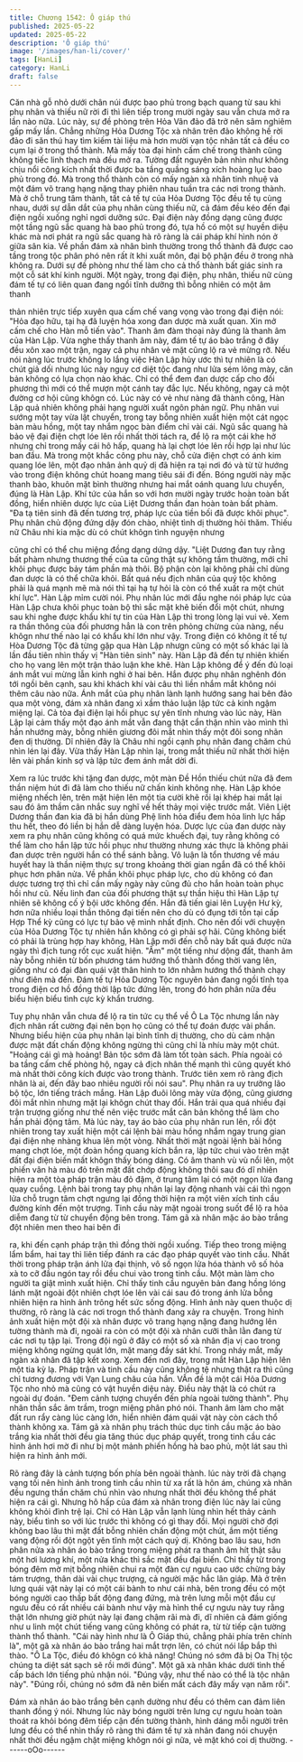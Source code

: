 ```yaml
---
title: Chương 1542: Ô giáp thú
published: 2025-05-22
updated: 2025-05-22
description: 'Ô giáp thú'
image: '/images/han-li/cover/'
tags: [HanLi]
category: HanLi
draft: false
---
```


Căn nhà gỗ nhỏ dưới chân núi được bao phủ trong bạch quang
từ sau khi phụ nhân và thiếu nữ rời đi thì liên tiếp trong mười
ngày sau vẫn chưa mở ra lần nào nữa.
Lúc này, sự đề phòng trên Hỏa Vân đảo đã trở nên sâm nghiêm
gấp mấy lần.
Chẳng những Hỏa Dương Tộc xà nhân trên đảo không hề rời đảo
đi săn thú hay tìm kiếm tài liệu mà hơn mười vạn tộc nhân tất cả
đều co cụm lại ở trong thổ thành. Mà mấy tòa đại hình cấm chế
trong thành cũng không tiếc linh thạch mà đều mở ra.
Tường đất nguyên bản nhìn như không chịu nổi công kích nhất
thời được ba tầng quầng sáng xích hoàng lục bao phủ trong đó.
Mà trong thổ thành còn có mấy ngàn xà nhân tinh nhuệ và một
đám võ trang hạng nặng thay phiên nhau tuần tra các nơi trong
thành. Mà ở chỗ trung tâm thành, tất cả tế tự của Hỏa Dương Tộc
đều tề tụ cùng nhau, dưới sự dẫn dắt của phụ nhân cùng thiếu
nữ, cả đám đều kéo đến đại điện ngồi xuống nghỉ ngơi dưỡng
sức.
Đại điện này đồng dạng cũng được một tầng ngũ sắc quang hà
bao phủ trong đó, tựa hồ có một sự huyền diệu khác mà nơi phát
ra ngũ sắc quang hà rõ ràng là cái pháp khí hình nón ở giữa sân
kia.
Về phần đám xà nhân bình thường trong thổ thành đã được cao
tầng trong tộc phân phó nên rất ít khi xuất môn, đại bộ phận đều
ở trong nhà không ra. Dưới sự đề phòng như thế làm cho cả thổ
thành bất giác sinh ra một cỗ sát khí kinh người.
Một ngày, trong đại điện, phụ nhân, thiếu nữ cùng đám tế tự có
liên quan đang ngồi tĩnh dưỡng thì bỗng nhiên có một âm thanh

thản nhiên trực tiếp xuyên qua cấm chế vang vọng vào trong đại
điện nói: "Hỏa đạo hữu, tại hạ đã luyện hóa xong đan dược mà
xuất quan. Xin mở cấm chế cho Hàn mỗ tiến vào".
Thanh âm đàm thoại này đúng là thanh âm của Hàn Lập.
Vừa nghe thấy thanh âm này, đám tế tự áo bào trắng ở đây đều
xôn xao một trận, ngay cả phụ nhân vẻ mặt cũng lộ ra vẻ mừng
rỡ.
Nếu nói nàng lúc trước không lo lắng việc Hàn Lập hủy ước thì tự
nhiên là có chút giả dối nhưng lúc này nguy cơ diệt tộc đang như
lửa sém lông mày, căn bản không có lựa chọn nào khác. Chỉ có
thể đem đan dược cấp cho đối phương thì mới có thể mượn một
cánh tay đắc lực. Nếu không, ngay cả một đường cơ hội cũng
khôgn có.
Lúc này có vẻ như nàng đã thành công, Hàn Lập quả nhiên không
phải hạng người xuất ngôn phản ngữ.
Phụ nhân vui sướng một tay vừa lật chuyển, trong tay bỗng nhiên
xuất hiện một cát ngọc bàn màu hồng, một tay nhắm ngọc bàn
điểm chỉ vài cái. Ngũ sắc quang hà bảo vệ đại điện chợt lóe lên
rồi nhất thời tách ra, để lộ ra một cái khe hở nhưng chỉ trong mấy
cái hô hấp, quang hà lại chợt lóe lên rồi hợp lại như lúc ban đầu.
Mà trong một khắc công phu này, chỗ cửa điện chợt có ánh kim
quang lóe lên, một đạo nhân ảnh quỷ dị đã hiện ra tại nơi đó và từ
từ hướng vào trong điện không chút hoang mang tiêu sái đi đến.
Bóng người này mặc thanh bào, khuôn mặt bình thường nhưng
hai mắt oánh quang lưu chuyển, đúng là Hàn Lập. Khí tức của
hắn so với hơn mười ngày trước hoàn toàn bất đồng, hiển nhiên
dược lực của Liệt Dương thần đan hoàn toàn bất phàm.
"Đa tạ tiên sinh đã đến tương trợ, pháp lực của tiền bối đã được
khôi phục". Phụ nhân chủ động đứng dậy đón chào, nhiệt tình dị
thường hỏi thăm.
Thiếu nữ Châu nhi kia mặc dù có chút khôgn tình nguyện nhưng

cũng chỉ có thể chu miệng đồng dạng dứng dậy.
"Liệt Dương đan tuy rằng bất phàm nhưng thương thế của ta cũng
thật sự không tầm thường, mới chỉ khôi phục được bảy tám phần
mà thôi. Bộ phận còn lại không phải chỉ dùng đan dược là có thể
chữa khỏi. Bất quá nếu địch nhân của quý tộc không phải là quá
mạnh mẽ mà nói thì tại hạ tự hỏi là còn có thể xuất ra một chút khí
lực". Hàn Lập mỉm cười nói.
Phụ nhân lúc mới đầu nghe nói pháp lực của Hàn Lập chưa khôi
phục toàn bộ thì sắc mặt khẽ biến đổi một chút, nhưng sau khi
nghe được khẩu khí tự tin của Hàn Lập thì trong lòng lại vui vẻ.
Xem ra thần thông của đối phương hẳn là con trên phỏng chừng
của nàng, nếu khôgn như thế nào lại có khẩu khí lớn như vậy.
Trong điện có không ít tế tự Hòa Dương Tộc đã từng gặp qua
Hàn Lập nhưgn cũng có một số khác lại là lần đầu tiên nhìn thấy
vị "Hàn tiên sinh" này.
Hàn Lập đã đến tự nhiên khiến cho họ vang lên một trận thảo
luận khe khẽ.
Hàn Lập không để ý đến đủ loại ánh mắt vui mừng lẫn kinh nghi ở
hai bên.
Hắn được phụ nhân nghênh đón tới ngồi bên cạnh, sau khi khách
khí vài câu thì liền nhắm mắt không nói thêm câu nào nữa. Ánh
mắt của phụ nhân lành lạnh hướng sang hai bên đảo qua một
vòng, đám xà nhân đang xì xầm thảo luận lập tức cả kinh ngậm
miệng lại.
Cả tòa đại điện lại hồi phục sự yên tĩnh nhưng vào lúc này, Hàn
Lập lại cảm thấy một đạo ánh mắt vẫn đang thật cẩn thận nhìn
vào mình thì hắn nhướng mày, bỗng nhiên giương đôi mắt nhìn
thấy một đôi song nhãn đen dị thường. Dĩ nhiên đây là Châu nhi
ngồi cạnh phụ nhân đang chăm chú nhìn lén lại đây. Vừa thấy
Hàn Lập nhìn lại, trong mắt thiếu nữ nhất thời hiện lên vài phần
kinh sợ và lập tức đem ánh mắt dời đi.

Xem ra lúc trước khi tặng đan dược, một màn Đề Hồn thiếu chút
nữa đã đem thần niệm hút đi đã làm cho thiếu nữ chấn kinh
không nhẹ.
Hàn Lập khóe miệng nhếch lên, trên mặt hiện lên một tia cười khẽ
rồi lại khép hai mắt lại sau đó âm thầm cân nhắc suy nghĩ về hết
thảy mọi việc trước mắt.
Viên Liệt Dương thần đan kia đã bị hắn dùng Phệ linh hỏa điểu
đem hỏa linh lực hấp thu hết, theo đó liền bị hắn dễ dàng luyện
hóa.
Dược lực của đan dược này xem ra phụ nhân cũng không có quá
mức khuếch đại, tuy rằng không có thể làm cho hắn lập tức hồi
phục như thường nhưng xác thực là không phải đan dược trên
người hắn có thể sánh bằng. Vô luận là tổn thương về máu huyết
hay là thần niệm thực sự trong khoảng thời gian ngắn đã có thể
khôi phục hơn phân nửa. Về phần khôi phục pháp lực, cho dù
không có đan dược tương trợ thì chỉ cần mấy ngày này cũng đủ
cho hắn hoàn toàn phục hồi như cũ.
Nếu linh đan của đối phương thật sự thần hiệu thì Hàn Lập tự
nhiên sẽ không cố ý bội ước không đến. Hắn đã tiến giai lên
Luyện Hư kỳ, hơn nữa nhiều loại thần thông đại tiến nên cho dù
có đụng tới tồn tại cấp Hợp Thể kỳ cũng có lực tự bảo vệ mình
nhất định.
Cho nên đối với chuyện của Hỏa Dương Tộc tự nhiên hắn không
có gì phải sợ hãi. Cũng không biết có phải là trùng hợp hay
không, Hàn Lập mới đến chỗ này bất quá được nửa ngày thì địch
tung rốt cục xuất hiện.
"Ầm" một tiếng như dộng đất, thanh âm này bỗng nhiên từ bốn
phương tám hướng thổ thành đồng thời vang lên, giống như có
đại đàn quái vật thân hình to lớn nhằm hướng thổ thành chạy như
điên mà đến.
Đám tế tự Hỏa Dương Tộc nguyên bản đang ngồi tĩnh tọa trong
điện cơ hồ đồng thời lập tức đứng lên, trong đó hơn phân nửa
đều biểu hiện biểu tình cực kỳ khẩn trương.

Tuy phụ nhân vẫn chưa để lộ ra tin tức cụ thể về Ô La Tộc nhưng
lần này địch nhân rất cường đại nên bọn họ cũng có thể tự đoán
được vài phần. Nhưng biểu hiện của phụ nhân lại bình tĩnh dị
thường, cho dù cảm nhận được mặt đất chấn động không ngừng
thì cũng chỉ là nhíu mày một chút.
"Hoảng cái gì mà hoảng! Bản tộc sớm đã làm tốt toàn sách. Phía
ngoài có ba tầng cấm chế phòng hộ, ngay cả địch nhân thế mạnh
thì cũng quyết khó mà nhất thời công kích được vào trong thành.
Trước tiên xem rõ ràng địch nhân là ai, đến đây bao nhiêu người
rồi nói sau". Phụ nhân ra uy trưởng lão bộ tộc, lớn tiếng trách
mắng.
Hàn Lập đuôi lông mày vừa động, cũng giương đôi mắt nhìn
nhưng mặt lại khôgn chút thay đổi.
Hắn trải qua quá nhiều đại trận trượng giống như thế nên việc
trước mắt căn bản không thể làm cho hắn phải động tâm.
Mà lúc này, tay áo bào của phụ nhân run lên, rồi đột nhiên trong
tay xuất hiện một cái lệnh bài màu hồng nhắm ngay trung gian đại
điện nhẹ nhàng khua lên một vòng.
Nhất thời mặt ngoài lệnh bài hồng mang chợt lóe, một đoàn hồng
quang kích bắn ra, lập tức chui vào trên mặt đất đại điện biến mất
khôgn thấy bóng dáng.
Có âm thanh vù vù nổi lên, một phiến vân hà màu đỏ trên mặt đất
chớp động không thôi sau đó dĩ nhiên hiện ra một tòa pháp trận
màu đỏ đậm, ở trung tâm lại có một ngọn lửa đang quay cuồng.
Lệnh bài trong tay phụ nhân lại lay động nhanh vài cái thì ngọn
lửa chỗ trugn tâm chợt ngưng lại đồng thời hiện ra một viên xích
tinh cầu đường kính đến một trượng.
Tinh cầu này mặt ngoài trong suốt để lộ ra hỏa diễm đang từ từ
chuyển động bên trong.
Tám gã xà nhân mặc áo bào trắng đột nhiên men theo hai bên đi

ra, khi đến cạnh pháp trận thì đồng thời ngồi xuống. Tiếp theo
trong miệng lẩm bẩm, hai tay thì liên tiếp đánh ra các đạo pháp
quyết vào tinh cầu.
Nhất thời trong pháp trận ánh lửa đại thịnh, vô số ngọn lửa hóa
thành vô số hỏa xà to cỡ đầu ngón tay rồi đều chui vào trong tinh
cầu.
Một màn làm cho người ta giật mình xuất hiện.
Chỉ thấy tinh cầu nguyên bản đang hồng lóng lánh mặt ngoài đột
nhiên chợt lóe lên vài cái sau đó trong ánh lửa bỗng nhiên hiện ra
hình ảnh trông hết sức sống động. Hình ảnh này quen thuộc dị
thường, rõ ràng là các nơi trogn thổ thành đang xảy ra chuyện.
Trong hình ảnh xuất hiện một đội xà nhân được võ trang hạng
nặng đang hướng lên tường thành mà đi, ngoài ra còn có một đội
xà nhân cưỡi thằn lằn đang từ các nơi tụ tập lại.
Trong đội ngũ ở đây có một số xà nhân địa vị cao trong miệng
không ngừng quát lớn, mặt mang đầy sát khí. Trong nháy mắt,
mấy ngàn xà nhân đã tập kết xong.
Xem đến nơi đây, trong mắt Hàn Lập hiện lên một tia kỳ lạ.
Pháp trận và tinh cầu này cũng không tệ nhưng thật ra thì cũng
chỉ tương đương với Vạn Lung châu của hắn. VẤn đề là một cái
Hỏa Dương Tộc nho nhỏ mà cũng có vật huyền diệu này. Điều
này thật là có chút ra ngoài dự đoán.
"Đem cảnh tượng chuyển đến phía ngoài tường thành". Phụ nhân
thần sắc âm trầm, trogn miệng phân phó nói. Thanh âm làm cho
mặt đất run rẩy càng lúc càng lớn, hiển nhiên đám quái vật này
còn cách thổ thành không xa.
Tám gã xà nhân phụ trách thúc dục tinh cầu mặc áo bào trắng kia
nhất thời đều gia tăng thúc dục pháp quyết, trong tinh cầu các
hình ảnh hơi mờ đi như bị một mảnh phiến hồng hà bao phủ, một
lát sau thì hiện ra hình ảnh mới.

Rõ ràng đây là cảnh tượng bốn phía bên ngoài thành.
lúc này trời đã chạng vạng tối nên hình ảnh trong tinh cầu nhìn từ
xa rất là hôn ám, chúng xà nhân đều ngưng thần chăm chú nhìn
vào nhưng nhất thời đều không thể phát hiện ra cái gì.
Nhưng hô hấp của đám xà nhân trong điện lúc này lai cũng không
khỏi đình trệ lại. Chỉ có Hàn Lập vẫn lạnh lùng nhìn hết thảy cảnh
này, biểu tình so với lúc trước thì không có gì thay đổi.
Mọi người chờ đợi không bao lâu thì mặt đất bỗng nhiên chấn
động một chút, ầm một tiếng vang động rồi đột ngột yên tĩnh một
cách quỷ dị.
Không bao lâu sau, hơn phân nửa xà nhân áo bào trắng trong
miệng phát ra thanh âm hít thật sâu một hơi lương khí, một nửa
khác thì sắc mặt đều đại biến. Chỉ thấy từ trong bóng đêm mờ mịt
bỗng nhiên chui ra một đàn cự ngưu cao ước chừng bảy tám
trượng, thân dài vài chục trượng, cả người mặc hắc lân giáp.
Mà ở trên lưng quái vật này lại có một cái bành to như cái nhà,
bên trong đều có một bóng người cao thấp bất động đang đứng,
mà trên lưng mỗi một đầu cự ngưu đều có rất nhiều cái bành như
vậy mà hình thể cự ngưu này tuy rằng thật lớn nhưng giờ phút
này lại đang chậm rãi mà đi, dĩ nhiên cả đám giống như u linh một
chút tiếng vang cũng không có phát ra, từ từ tiếp cận tường thành
thổ thành.
"Cái này hình như là Ô Giáp thú, chẳng phải phía trên chính là",
một gã xà nhân áo bào trắng hai mắt trợn lên, có chút nói lắp bắp
thì thào.
"Ô La Tộc, điều đó khôgn có khả năng! Chúng nó sớm đã bị Oa
Thị tộc chúng ta diệt sát sạch sẽ rồi mới đúng". Một gã xà nhân
khác dưới tình thế cấp bách lớn tiếng phủ nhận nói.
"Đúng vậy, như thế nào có thể là tộc nhân này".
"Đúng rồi, chúng nó sớm đã nên biến mất cách đây mấy vạn năm
rồi".

Đám xà nhân áo bào trắng bên cạnh dường như đều có thêm can
đảm liên thanh đồng ý nói.
Nhưng lúc này bóng người trên lưng cự ngưu hoàn toàn thoát ra
khỏi bóng đêm tiếp cận đến tường thành, hình dáng mỗi người
trên lưng đều có thể nhìn thấy rõ ràng thì đám tế tự xà nhân đang
nói chuyện nhất thời đều ngậm chặt miệng khôgn nói gì nữa, vẻ
mặt khó coi dị thường.
------oOo------
